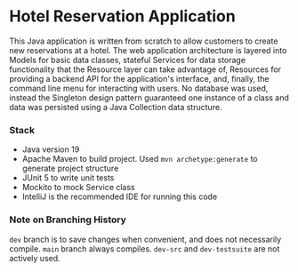 # Hotel Reservation Application

This Java application is written from scratch to allow customers to create 
new reservations at a hotel. The web application architecture is layered into Models
for basic data classes, stateful Services for data storage functionality that the 
Resource layer can take advantage of, Resources for providing a backend API for
the application's interface, and, finally, the command line menu for interacting
with users. No database was used, instead the Singleton design pattern guaranteed
one instance of a class and data was persisted using a Java Collection data structure.

### Stack 
- Java version 19
- Apache Maven to build project. Used `mvn archetype:generate` to generate project structure
- JUnit 5 to write unit tests
- Mockito to mock Service class
- IntelliJ is the recommended IDE for running this code


### Note on Branching History

`dev` branch is to save changes when convenient, and does not necessarily compile.
`main` branch always compiles. `dev-src` and `dev-testsuite` are not actively used.